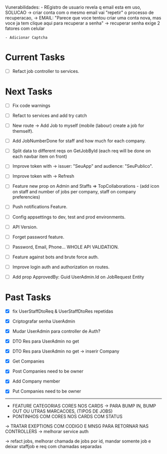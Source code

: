 Vunerabilidades:
    - REgistro de usuario revela q email esta em uso, SOLUCAO -> criar conta com o mesmo email vai "repetir" o processo de recuperacao,
        -> EMAIL: "Parece que voce tentou criar uma conta nova, mas voce ja tem clique aqui para recuperar a senha" -> recuperar senha exige 2 fatores com celular
    
    - Adicionar Captcha


# Current Tasks
- [ ] Refact job controller to services.

# Next Tasks
- [ ] Fix code warnings
- [ ] Refact to services and add try catch

- [ ] New route -> Add Job to myself (mobile (labour) create a job for themself).

- [ ] Add JobNumberDone for staff and how much for each company.

- [ ] Split data to different reqs on GetJobById (each req will be done on each navbar item on front)

- [ ] Improve token with -> issuer: "SeuApp" and audience: "SeuPublico".
- [ ] Improve token with -> Refresh

- [ ] Feature new prop on Admin and Staffs => TopCollaborations - (add icon on staff and number of jobs per company, staff on company preferencies)

- [ ] Push notifications Feature.
- [ ] Config appsettings to dev, test and prod environments.
- [ ] API Version.
- [ ] Forget password feature.
- [ ] Password, Email, Phone... WHOLE API VALIDATION.
- [ ] Feature against bots and brute force auth.
- [ ] Improve login auth and authorization on routes.

- [ ] Add prop ApprovedBy: Guid UserAdmin.Id on JobRequest Entity


# Past Tasks
- [x] fix UserStaffDtoReq & UserStaffDtoRes repetidas 
- [x] Criptografar senha UserAdmin
- [x] Mudar UserAdmin para controller de Auth?
- [x] DTO Res para UserAdmin no get
- [x] DTO Res para UserAdmin no get -> inserir Company

- [x] Get Companies
- [x] Post Companies need to be owner
- [x] Add Company member
- [x] Put Companies need to be owner

-------------------------------------------------------------


- FEATURE CATEGORIAS CORES NOS CARDS -> PARA BUMP IN, BUMP OUT OU UTRAS MARCACOES, (TIPOS DE JOBS)
- PONTINHOS COM CORES NOS CARDS COM STATUS

-> TRATAR EXEPTIONS COM CODIGO E MNSG PARA RETORNAR NAS CONTROLLERS
-> melhorar service auth

-> refact jobs, melhorar chamada de jobs por id, mandar somente job e deixar staffjob e req com chamadas separadas